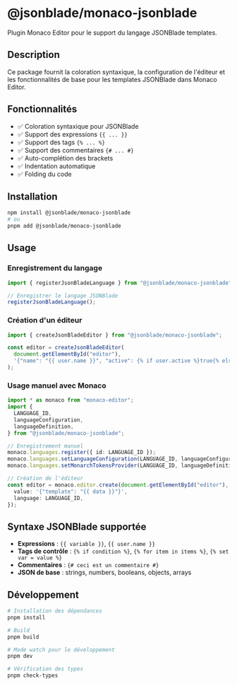 # @jsonblade/monaco-jsonblade

Plugin Monaco Editor pour le support du langage JSONBlade templates.

## Description

Ce package fournit la coloration syntaxique, la configuration de l'éditeur et les fonctionnalités de base pour les templates JSONBlade dans Monaco Editor.

## Fonctionnalités

- ✅ Coloration syntaxique pour JSONBlade
- ✅ Support des expressions `{{ ... }}`
- ✅ Support des tags `{% ... %}`
- ✅ Support des commentaires `{# ... #}`
- ✅ Auto-complétion des brackets
- ✅ Indentation automatique
- ✅ Folding du code

## Installation

```bash
npm install @jsonblade/monaco-jsonblade
# ou
pnpm add @jsonblade/monaco-jsonblade
```

## Usage

### Enregistrement du langage

```typescript
import { registerJsonBladeLanguage } from "@jsonblade/monaco-jsonblade";

// Enregistrer le langage JSONBlade
registerJsonBladeLanguage();
```

### Création d'un éditeur

```typescript
import { createJsonBladeEditor } from "@jsonblade/monaco-jsonblade";

const editor = createJsonBladeEditor(
  document.getElementById("editor"),
  '{"name": "{{ user.name }}", "active": {% if user.active %}true{% else %}false{% endif %}}'
);
```

### Usage manuel avec Monaco

```typescript
import * as monaco from "monaco-editor";
import {
  LANGUAGE_ID,
  languageConfiguration,
  languageDefinition,
} from "@jsonblade/monaco-jsonblade";

// Enregistrement manuel
monaco.languages.register({ id: LANGUAGE_ID });
monaco.languages.setLanguageConfiguration(LANGUAGE_ID, languageConfiguration);
monaco.languages.setMonarchTokensProvider(LANGUAGE_ID, languageDefinition);

// Création de l'éditeur
const editor = monaco.editor.create(document.getElementById("editor"), {
  value: '{"template": "{{ data }}"}',
  language: LANGUAGE_ID,
});
```

## Syntaxe JSONBlade supportée

- **Expressions** : `{{ variable }}`, `{{ user.name }}`
- **Tags de contrôle** : `{% if condition %}`, `{% for item in items %}`, `{% set var = value %}`
- **Commentaires** : `{# ceci est un commentaire #}`
- **JSON de base** : strings, numbers, booleans, objects, arrays

## Développement

```bash
# Installation des dépendances
pnpm install

# Build
pnpm build

# Mode watch pour le développement
pnpm dev

# Vérification des types
pnpm check-types
```
